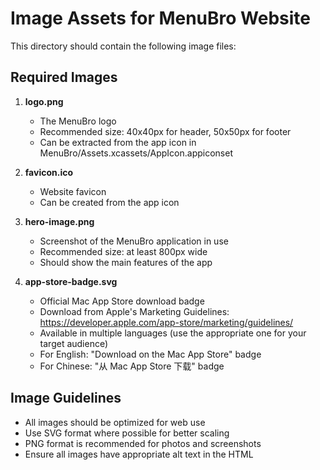 # Image Assets for MenuBro Website

This directory should contain the following image files:

## Required Images

1. **logo.png**
   - The MenuBro logo
   - Recommended size: 40x40px for header, 50x50px for footer
   - Can be extracted from the app icon in MenuBro/Assets.xcassets/AppIcon.appiconset

2. **favicon.ico**
   - Website favicon
   - Can be created from the app icon

3. **hero-image.png**
   - Screenshot of the MenuBro application in use
   - Recommended size: at least 800px wide
   - Should show the main features of the app

4. **app-store-badge.svg**
   - Official Mac App Store download badge
   - Download from Apple's Marketing Guidelines: https://developer.apple.com/app-store/marketing/guidelines/
   - Available in multiple languages (use the appropriate one for your target audience)
   - For English: "Download on the Mac App Store" badge
   - For Chinese: "从 Mac App Store 下载" badge

## Image Guidelines

- All images should be optimized for web use
- Use SVG format where possible for better scaling
- PNG format is recommended for photos and screenshots
- Ensure all images have appropriate alt text in the HTML
